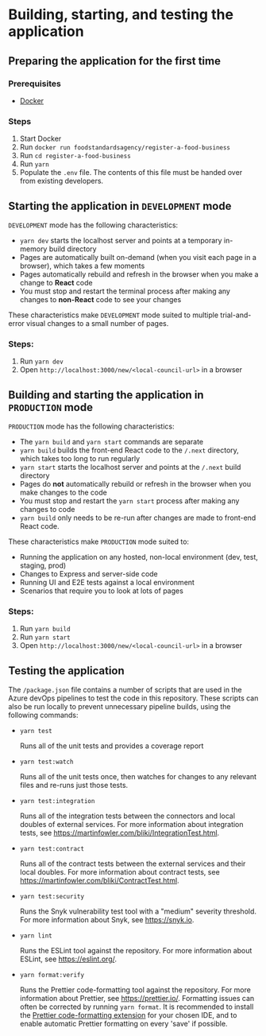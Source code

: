 # Building, starting, and testing the application

## Preparing the application for the first time

### Prerequisites

* [Docker](https://www.docker.com/)

### Steps

1.  Start Docker
2.  Run `docker run foodstandardsagency/register-a-food-business`
3.  Run `cd register-a-food-business`
4.  Run `yarn`
5.  Populate the `.env` file. The contents of this file must be handed over from existing developers.

## Starting the application in `DEVELOPMENT` mode

`DEVELOPMENT` mode has the following characteristics:

* `yarn dev` starts the localhost server and points at a temporary in-memory build directory
* Pages are automatically built on-demand (when you visit each page in a browser), which takes a few moments
* Pages automatically rebuild and refresh in the browser when you make a change to **React** code
* You must stop and restart the terminal process after making any changes to **non-React** code to see your changes

These characteristics make `DEVELOPMENT` mode suited to multiple trial-and-error visual changes to a small number of pages.

### Steps:

1.  Run `yarn dev`
2.  Open `http://localhost:3000/new/<local-council-url>` in a browser

## Building and starting the application in `PRODUCTION` mode

`PRODUCTION` mode has the following characteristics:

* The `yarn build` and `yarn start` commands are separate
* `yarn build` builds the front-end React code to the `/.next` directory, which takes too long to run regularly
* `yarn start` starts the localhost server and points at the `/.next` build directory
* Pages do **not** automatically rebuild or refresh in the browser when you make changes to the code
* You must stop and restart the `yarn start` process after making any changes to code
* `yarn build` only needs to be re-run after changes are made to front-end React code.

These characteristics make `PRODUCTION` mode suited to:

* Running the application on any hosted, non-local environment (dev, test, staging, prod)
* Changes to Express and server-side code
* Running UI and E2E tests against a local environment
* Scenarios that require you to look at lots of pages

### Steps:

1.  Run `yarn build`
2.  Run `yarn start`
3.  Open `http://localhost:3000/new/<local-council-url>` in a browser

## Testing the application

The `/package.json` file contains a number of scripts that are used in the Azure devOps pipelines to test the code in this repository. These scripts can also be run locally to prevent unnecessary pipeline builds, using the following commands:

* `yarn test`

  Runs all of the unit tests and provides a coverage report

* `yarn test:watch`

  Runs all of the unit tests once, then watches for changes to any relevant files and re-runs just those tests.

* `yarn test:integration`

  Runs all of the integration tests between the connectors and local doubles of external services. For more information about integration tests, see https://martinfowler.com/bliki/IntegrationTest.html.

* `yarn test:contract`

  Runs all of the contract tests between the external services and their local doubles. For more information about contract tests, see https://martinfowler.com/bliki/ContractTest.html.

* `yarn test:security`

  Runs the Snyk vulnerability test tool with a "medium" severity threshold. For more information about Snyk, see https://snyk.io.

* `yarn lint`

  Runs the ESLint tool against the repository. For more information about ESLint, see https://eslint.org/.

* `yarn format:verify`

  Runs the Prettier code-formatting tool against the repository. For more information about Prettier, see https://prettier.io/. Formatting issues can often be corrected by running `yarn format`. It is recommended to install the [Prettier code-formatting extension](https://marketplace.visualstudio.com/items?itemName=esbenp.prettier-vscode) for your chosen IDE, and to enable automatic Prettier formatting on every 'save' if possible.
